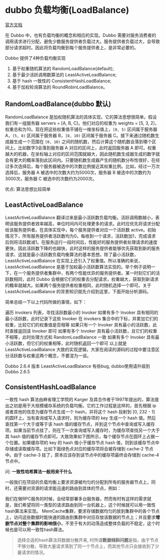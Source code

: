 # dubbo 负载均衡(LoadBalance)

[官方文档](http://dubbo.apache.org/zh-cn/docs/source_code_guide/loadbalance.html)

在 Dubbo 中，也有负载均衡的概念和相应的实现。Dubbo 需要对服务消费者的调用请求进行分配，避免少数服务提供者负载过大。服务提供者负载过大，会导致部分请求超时。因此将负载均衡到每个服务提供者上，是非常必要的。

Dubbo 提供了4种负载均衡实现

1. 基于权重随机算法的 RandomLoadBalance(default);
2. 基于最少活跃调用数算法的 LeastActiveLoadBalance;
3. 基于 hash 一致性的 ConsistentHashLoadBalance;
4. 基于加权轮询算法的 RoundRobinLoadBalance。

## RandomLoadBalance(dubbo 默认)

RandomLoadBalance 是加权随机算法的具体实现，它的算法思想很简单。假设我们有一组服务器 servers = [A, B, C]，他们对应的权重为 weights = [5, 3, 2]，权重总和为10。现在把这些权重值平铺在一维坐标值上，`[0, 5)` 区间属于服务器 A，`[5, 8)` 区间属于服务器 B，`[8, 10)` 区间属于服务器 C。接下来通过随机数生成器生成一个范围在 `[0, 10)` 之间的随机数，然后计算这个随机数会落到哪个区间上。比如数字3会落到服务器 A 对应的区间上，此时返回服务器 A 即可。权重越大的机器，在坐标轴上对应的区间范围就越大，因此随机数生成器生成的数字就会有更大的概率落到此区间内。只要随机数生成器产生的随机数分布性很好，在经过多次选择后，每个服务器被选中的次数比例接近其权重比例。比如，经过一万次选择后，服务器 A 被选中的次数大约为5000次，服务器 B 被选中的次数约为3000次，服务器 C 被选中的次数约为2000次。

优点: 算法思想比较简单

## LeastActiveLoadBalance

LeastActiveLoadBalance 翻译过来是最小活跃数负载均衡。活跃调用数越小，表明该服务提供者效率越高，单位时间内可处理更多的请求。此时应优先将请求分配给该服务提供者。在具体实现中，每个服务提供者对应一个活跃数 active。初始情况下，所有服务提供者活跃数均为0。每收到一个请求，活跃数加1，完成请求后则将活跃数减1。在服务运行一段时间后，性能好的服务提供者处理请求的速度更快，因此活跃数下降的也越快，此时这样的服务提供者能够优先获取到新的服务请求、这就是最小活跃数负载均衡算法的基本思想。除了最小活跃数，LeastActiveLoadBalance 在实现上还引入了权重值。所以准确的来说，LeastActiveLoadBalance 是基于加权最小活跃数算法实现的。举个例子说明一下，在一个服务提供者集群中，有两个性能优异的服务提供者。某一时刻它们的活跃数相同，此时 Dubbo 会根据它们的权重去分配请求，权重越大，获取到新请求的概率就越大。如果两个服务提供者权重相同，此时随机选择一个即可。关于 LeastActiveLoadBalance 的背景知识就先介绍到这里，下面开始分析源码。

简单总结一下以上代码所做的事情，如下：

遍历 invokers 列表，寻找活跃数最小的 Invoker
如果有多个 Invoker 具有相同的最小活跃数，此时记录下这些 Invoker 在 invokers 集合中的下标，并累加它们的权重，比较它们的权重值是否相等
如果只有一个 Invoker 具有最小的活跃数，此时直接返回该 Invoker 即可
如果有多个 Invoker 具有最小活跃数，且它们的权重不相等，此时处理方式和 RandomLoadBalance 一致
如果有多个 Invoker 具有最小活跃数，但它们的权重相等，此时随机返回一个即可
以上就是 LeastActiveLoadBalance 大致的实现逻辑，大家在阅读的源码的过程中要注意区分活跃数与权重这两个概念，不要混为一谈。

Dubbo 2.6.4 版本 LeastActiveLoadBalance 有些bug, dubbo使用请升级到 Dubbo 2.6.5

## ConsistentHashLoadBalance

一致性 hash 算法由麻省理工学院的 Karger 及其合作者于1997年提出的，算法提出之初是用于大规模缓存系统的负载均衡。它的工作过程是这样的，首先根据 ip 或者其他的信息为缓存节点生成一个 hash，并将这个 hash 投射到 [0, 232 - 1] 的圆环上。当有查询或写入请求时，则为缓存项的 key 生成一个 hash 值。然后查找第一个大于或等于该 hash 值的缓存节点，并到这个节点中查询或写入缓存项。如果当前节点挂了，则在下一次查询或写入缓存时，为缓存项查找另一个大于其 hash 值的缓存节点即可。大致效果如下图所示，每个缓存节点在圆环上占据一个位置。如果缓存项的 key 的 hash 值小于缓存节点 hash 值，则到该缓存节点中存储或读取缓存项。比如下面绿色点对应的缓存项将会被存储到 cache-2 节点中。由于 cache-3 挂了，原本应该存到该节点中的缓存项最终会存储到 cache-4 节点中。

问: **一致性哈希算法一般用来干什么**

一般我们在项目的负载均衡上要求资源被均匀的分配到所有的服务器节点上，同时，还需要对资源的请求能迅速的路由到具体的节点，例如：

我们在做RPC服务的时候，会经常部署多台服务器，然而有时有这样的需求就是，我们希望将同一类型的请求路由到同一台机器上，这个时候就可以用一致性hash算法来实现。
MemCache集群，要求存储数据均匀的放到集群中的各个节点上，访问这些数据时能快速的路由到集群中对应存放该数据的节点上；并且要求**增删节点对整个集群的影响很小**，不至于有大的动荡造成整体负载的不稳定，这个时候也是可以用一致性hash算法。

> 选择合适的hash算法将数据分散开来, 时所谓**数据倾斜问题**是指，由于节点不够分散，导致大量请求落到了同一个节点上，而其他节点只会接收到了少量请求的情况。

